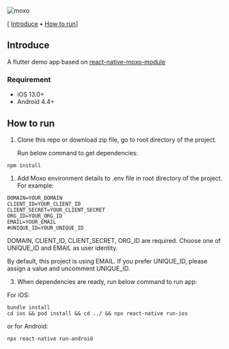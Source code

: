 
![moxo](https://assets-global.website-files.com/612ecbcc615e87b0b9b38524/62037243f5ede375a8705a34_Moxo-Website-Button.svg)

[ [Introduce](#introduce) &bull; [How to run](#how-to-run)]

## Introduce

A flutter demo app based on [react-native-moxo-module](https://github.com/Moxtra/react-native-moxo-module)

### Requirement

* iOS 13.0+
* Android 4.4+

## How to run

1. Clone this repo or download zip file, go to root directory of the project.

   Run below command to get dependencies:

```
npm install
```

1. Add Moxo environment details to .env file in root directory of the project. For example:

```
DOMAIN=YOUR_DOMAIN
CLIENT_ID=YOUR_CLIENT_ID
CLIENT_SECRET=YOUR_CLIENT_SECRET
ORG_ID=YOUR_ORG_ID
EMAIL=YOUR_EMAIL
#UNIQUE_ID=YOUR_UNIQUE_ID 
```

DOMAIN, CLIENT_ID, CLIENT_SECRET, ORG_ID are required. Choose one of UNIQUE_ID and EMAIL as user identity.

By default, this project is using EMAIL. If you prefer UNIQUE_ID, please assign a value and uncomment UNIQUE_ID.

3. When dependencies are ready, run below command to run app:

For iOS:
```
bundle install
cd ios && pod install && cd ../ && npx react-native run-ios
```
or for Android:
```
npx react-native run-android
```
